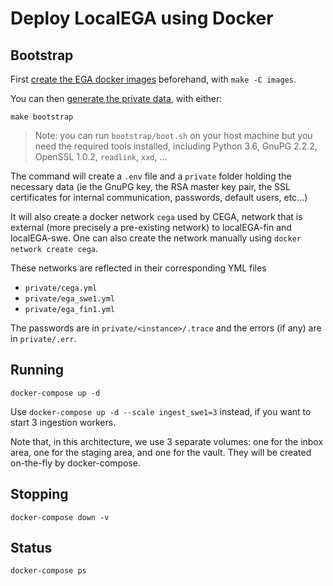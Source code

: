 # Deploy LocalEGA using Docker

## Bootstrap

First [create the EGA docker images](images) beforehand, with `make -C images`.

You can then [generate the private data](bootstrap), with either:

	make bootstrap

> Note: you can run `bootstrap/boot.sh` on your host machine but
> you need the required tools installed, including Python 3.6, GnuPG
> 2.2.2, OpenSSL 1.0.2, `readlink`, `xxd`, ...

The command will create a `.env` file and a `private` folder holding
the necessary data (ie the GnuPG key, the RSA master key pair, the SSL
certificates for internal communication, passwords, default users,
etc...)

It will also create a docker network `cega` used by CEGA,
network that is external (more precisely a pre-existing network) to localEGA-fin and localEGA-swe.
One can also create the network manually using `docker network create cega`.

These networks are reflected in their corresponding YML files
* `private/cega.yml`
* `private/ega_swe1.yml`
* `private/ega_fin1.yml`

The passwords are in `private/<instance>/.trace` and the errors (if
any) are in `private/.err`.

## Running

	docker-compose up -d

Use `docker-compose up -d --scale ingest_swe1=3` instead, if you want to
start 3 ingestion workers.

Note that, in this architecture, we use 3 separate volumes: one for
the inbox area, one for the staging area, and one for the vault. They
will be created on-the-fly by docker-compose.

## Stopping

	docker-compose down -v

## Status

	docker-compose ps
